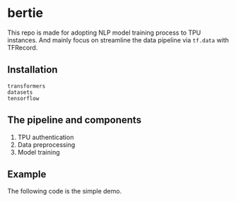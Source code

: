 # bertie

This repo is made for adopting NLP model training process to TPU instances.
And mainly focus on streamline the data pipeline via `tf.data` with TFRecord.


## Installation
```
transformers
datasets
tensorflow
```

## The pipeline and components
1. TPU authentication
2. Data preprocessing
3. Model training

## Example
The following code is the simple demo.
```python

```
